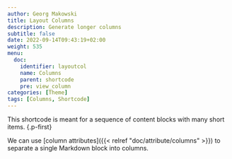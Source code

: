 ```yaml
---
author: Georg Makowski
title: Layout Columns
description: Generate longer columns
subtitle: false
date: 2022-09-14T09:43:19+02:00 
weight: 535
menu:
  doc:
    identifier: layoutcol
    name: Columns
    parent: shortcode
    pre: view_column
categories: [Theme]
tags: [Columns, Shortcode]
---
```


This shortcode is meant for a sequence of content blocks with many short items.
{.p-first} <!--more-->

We can use [column attributes]({{< relref "doc/attribute/columns" >}}) to separate a single Markdown block into columns.